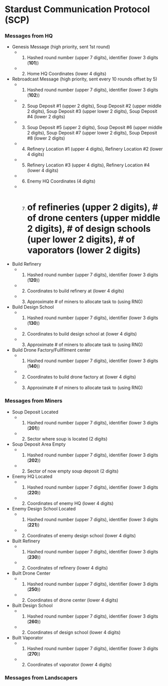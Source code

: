 # Stardust Communication Protocol (SCP)

### Messages from HQ

- Genesis Message (high priority, sent 1st round)
  - 1) Hashed round number (upper 7 digits), identifier (lower 3 digits (**101**))
  - 2) Home HQ Coordinates (lower 4 digits)
- Rebroadcast Message (high priority, sent every 10 rounds offset by 5)
  - 1) Hashed round number (upper 7 digits), identifier (lower 3 digits (**102**))
  - 2) Soup Deposit #1 (upper 2 digits), Soup Deposit #2 (upper middle 2 digits), Soup Deposit #3 (upper lower 2 digits), Soup Deposit #4 (lower 2 digits)
  - 3) Soup Deposit #5 (upper 2 digits), Soup Deposit #6 (upper middle 2 digits), Soup Deposit #7 (upper lower 2 digits), Soup Deposit #8 (lower 2 digits)
  - 4) Refinery Location #1 (upper 4 digits), Refinery Location #2 (lower 4 digits)
  - 5) Refinery Location #3 (upper 4 digits), Refinery Location #4 (lower 4 digits)
  - 6) Enemy HQ Coordinates (4 digits)
  - 7) # of refineries (upper 2 digits), # of drone centers (upper middle 2 digits), # of design schools (uper lower 2 digits), # of vaporators (lower 2 digits)
- Build Refinery
  - 1) Hashed round number (upper 7 digits), identifier (lower 3 digits (**120**))
  - 2) Coordinates to build refinery at (lower 4 digits)
  - 3) Approximate # of miners to allocate task to (using RNG)
- Build Design School
  - 1) Hashed round number (upper 7 digits), identifier (lower 3 digits (**130**))
  - 2) Coordinates to build design school at (lower 4 digits)
  - 3) Approximate # of miners to allocate task to (using RNG)
- Build Drone Factory/Fullfilment center
  - 1) Hashed round number (upper 7 digits), identifier (lower 3 digits (**140**))
  - 2) Coordinates to build drone factory at (lower 4 digits)
  - 3) Approximate # of miners to allocate task to (using RNG)

### Messages from Miners

- Soup Deposit Located
  - 1) Hashed round number (upper 7 digits), identifier (lower 3 digits (**201**))
  - 2) Sector where soup is located (2 digits)
- Soup Deposit Area Empty
  - 1) Hashed round number (upper 7 digits), identifier (lower 3 digits (**202**))
  - 2) Sector of now empty soup deposit (2 digits)
- Enemy HQ Located
  - 1) Hashed round number (upper 7 digits), identifier (lower 3 digits (**220**))
  - 2) Coordinates of enemy HQ (lower 4 digits)
- Enemy Design School Located
  - 1) Hashed round number (upper 7 digits), identifier (lower 3 digits (**221**))
  - 2) Coordinates of enemy design school (lower 4 digits)
- Built Refinery
  - 1) Hashed round number (upper 7 digits), identifier (lower 3 digits (**230**))
  - 2) Coordinates of refinery (lower 4 digits)
- Built Drone Center
  - 1) Hashed round number (upper 7 digits), identifier (lower 3 digits (**250**))
  - 2) Coordinates of drone center (lower 4 digits)
- Built Design School
  - 1) Hashed round number (upper 7 digits), identifier (lower 3 digits (**260**))
  - 2) Coordinates of design school (lower 4 digits)
- Built Vaporator
  - 1) Hashed round number (upper 7 digits), identifier (lower 3 digits (**270**))
  - 2) Coordinates of vaporator (lower 4 digits)

### Messages from Landscapers






